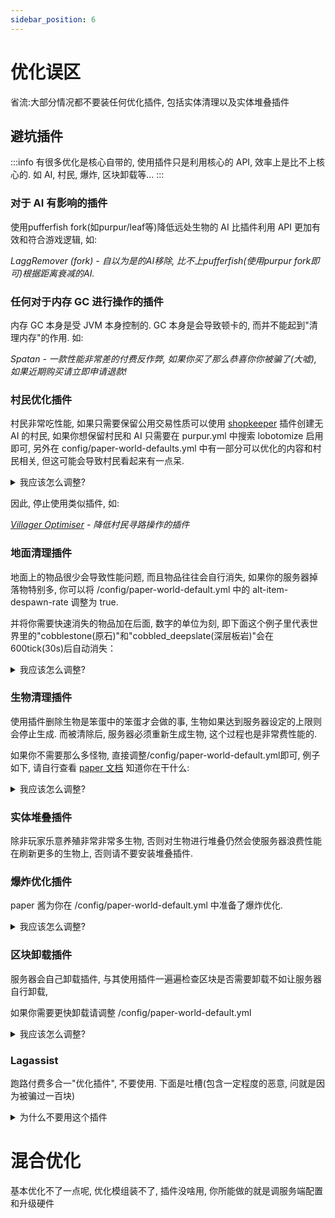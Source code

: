```yaml
---
sidebar_position: 6
---
```


# 优化误区

省流:大部分情况都不要装任何优化插件, 包括实体清理以及实体堆叠插件

## 避坑插件

:::info
有很多优化是核心自带的, 使用插件只是利用核心的 API, 效率上是比不上核心的. 如 AI, 村民, 爆炸, 区块卸载等...
:::

### 对于 AI 有影响的插件

使用pufferfish fork(如purpur/leaf等)降低远处生物的 AI 比插件利用 API 更加有效和符合游戏逻辑, 如:

*LaggRemover (fork) - 自以为是的AI移除, 比不上pufferfish(使用purpur fork即可)根据距离衰减的AI.*

### 任何对于内存 GC 进行操作的插件

内存 GC 本身是受 JVM 本身控制的. GC 本身是会导致顿卡的, 而并不能起到"清理内存"的作用. 如:

*Spatan - 一款性能非常差的付费反作弊, 如果你买了那么恭喜你你被骗了(大嘘), 如果近期购买请立即申请退款!*

### 村民优化插件

村民非常吃性能, 如果只需要保留公用交易性质可以使用 [shopkeeper](https://www.spigotmc.org/resources/shopkeepers.80756/) 插件创建无 AI 的村民, 如果你想保留村民和 AI 只需要在 purpur.yml 中搜索 lobotomize 启用即可, 另外在 config/paper-world-defaults.yml 中有一部分可以优化的内容和村民相关, 但这可能会导致村民看起来有一点呆.

<details>
  <summary>我应该怎么调整?</summary>
  
```
tick-rates:
  behavior:
    villager:
      validatenearbypoi: 120
  sensor:
    villager:
      secondarypoisensor: 240
```
</details>

因此, 停止使用类似插件, 如:

*[Villager Optimiser](https://www.spigotmc.org/resources/villager-optimiser-1-14-2-1-16-5.68517/) - 降低村民寻路操作的插件*

### 地面清理插件

地面上的物品很少会导致性能问题, 而且物品往往会自行消失, 如果你的服务器掉落物特别多, 你可以将 /config/paper-world-default.yml 中的 alt-item-despawn-rate 调整为 true.

并将你需要快速消失的物品加在后面, 数字的单位为刻, 即下面这个例子里代表世界里的"cobblestone(原石)"和"cobbled_deepslate(深层板岩)"会在600tick(30s)后自动消失：

<details>
  <summary>我应该怎么调整?</summary>
  
```
  spawning:
    all-chunks-are-slime-chunks: false
    alt-item-despawn-rate:
      enabled: true
      items:
        cobblestone: 600
        cobbled_deepslate: 600
        netherrack: 600
        rotten_flesh: 900
        ender_pearl: 900
        leather: 900
        bone: 1200
        bone_meal: 1200
        cactus: 900
        egg: 900
        feather: 900
        gunpowder: 1200
        arrow: 900
        blaze_rod: 1200
        cod: 1200
        salmon: 1200
        string: 1200
        ink_sac: 900
        slime_ball: 1200
        phantom_membrane: 900
```
除此之外, 你还可以提升 spigot.yml 中的 merge-radius 从而使得更远的物品也能堆叠.

</details>

### 生物清理插件

使用插件删除生物是笨蛋中的笨蛋才会做的事, 生物如果达到服务器设定的上限则会停止生成. 而被清除后, 服务器必须重新生成生物, 这个过程也是非常费性能的.

如果你不需要那么多怪物, 直接调整/config/paper-world-default.yml即可, 例子如下, 请自行查看 [paper 文档](https://docs.papermc.io/paper/reference/configuration) 知道你在干什么:

<details>
  <summary>我应该怎么调整?</summary>

```
    spawn-limits:
      ambient: 1
      axolotls: 5
      creature: 5
      monster: 20
      underground_water_creature: 4
      water_ambient: 4
      water_creature: 4
```
</details>

### 实体堆叠插件

除非玩家乐意养殖非常非常多生物, 否则对生物进行堆叠仍然会使服务器浪费性能在刷新更多的生物上, 否则请不要安装堆叠插件.

### 爆炸优化插件

paper 酱为你在 /config/paper-world-default.yml 中准备了爆炸优化.

<details>
  <summary>我应该怎么调整?</summary>

```
optimize-explosions: true
```
</details>

### 区块卸载插件

服务器会自己卸载插件, 与其使用插件一遍遍检查区块是否需要卸载不如让服务器自行卸载, 

如果你需要更快卸载请调整 /config/paper-world-default.yml

<details>
  <summary>我应该怎么调整?</summary>

```
delay-chunk-unloads-by: 8s #区块将在8s后卸载
keep-spawn-loaded: false #停止出生点区块常加载
```

</details>

### Lagassist

跑路付费多合一"优化插件", 不要使用. 下面是吐槽(包含一定程度的恶意, 问就是因为被骗过一百块) 

<details>
  <summary>为什么不要用这个插件</summary>

1. ChunkAnalyser - 简单的搜索世界的红石, 漏斗, 实体之类, 有很多平替插件
   
2. LagMonitor, LagMap, Benchmark - 很鸡肋的性能检测(远不如spark)
   
3. RedstoneCuller - 直接破坏红石机器

4. ChunkHoppers - 有专门的区块漏斗插件, 体验远好于此插件
  
5. ChunkLimiter - 平替插件 [Farmcontrol](https://www.spigotmc.org/resources/farmcontrol-1-15-1-19.86923/)/ [mob-farm-manager](https://www.spigotmc.org/resources/mob-farm-manager-supports-1-7-10-up-to-1-20-hopper-support.15127/), 甚至更多配置项
   
6. Dynamic View Distance - 平替插件 [view-distance-tweaks] (https://www.spigotmc.org/resources/view-distance-tweaks.75164/)

总之每个所谓优化都是槽点, 插件占用的性能多于"优化"的性能, 请不要继续使用了. 
 
</details>


# 混合优化

基本优化不了一点呢, 优化模组装不了, 插件没啥用, 你所能做的就是调服务端配置和升级硬件
